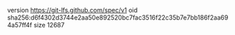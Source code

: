 version https://git-lfs.github.com/spec/v1
oid sha256:d6f4302d3744e2aa50e892520bc7fac3516f22c35b7e7bb186f2aa694a57ff4f
size 12687

